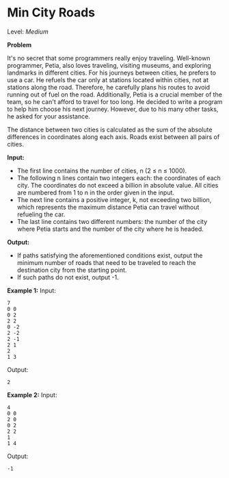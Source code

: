 # Min City Roads

Level: *Medium*

**Problem**

It's no secret that some programmers really enjoy traveling. Well-known programmer, Petia, also loves traveling, visiting museums, and exploring landmarks in different cities. For his journeys between cities, he prefers to use a car. He refuels the car only at stations located within cities, not at stations along the road. Therefore, he carefully plans his routes to avoid running out of fuel on the road. Additionally, Petia is a crucial member of the team, so he can't afford to travel for too long. He decided to write a program to help him choose his next journey. However, due to his many other tasks, he asked for your assistance.

The distance between two cities is calculated as the sum of the absolute differences in coordinates along each axis. Roads exist between all pairs of cities.

**Input:**
- The first line contains the number of cities, n (2 ≤ n ≤ 1000).
- The following n lines contain two integers each: the coordinates of each city. The coordinates do not exceed a billion in absolute value. All cities are numbered from 1 to n in the order given in the input.
- The next line contains a positive integer, k, not exceeding two billion, which represents the maximum distance Petia can travel without refueling the car.
- The last line contains two different numbers: the number of the city where Petia starts and the number of the city where he is headed.

**Output:**
- If paths satisfying the aforementioned conditions exist, output the minimum number of roads that need to be traveled to reach the destination city from the starting point.
- If such paths do not exist, output -1.

**Example 1:**
Input:
```
7
0 0
0 2
2 2
0 -2
2 -2
2 -1
2 1
2
1 3
```
Output:
```
2
```

**Example 2:**
Input:
```
4
0 0
2 0
0 2
2 2
1
1 4
```
Output:
```
-1
```